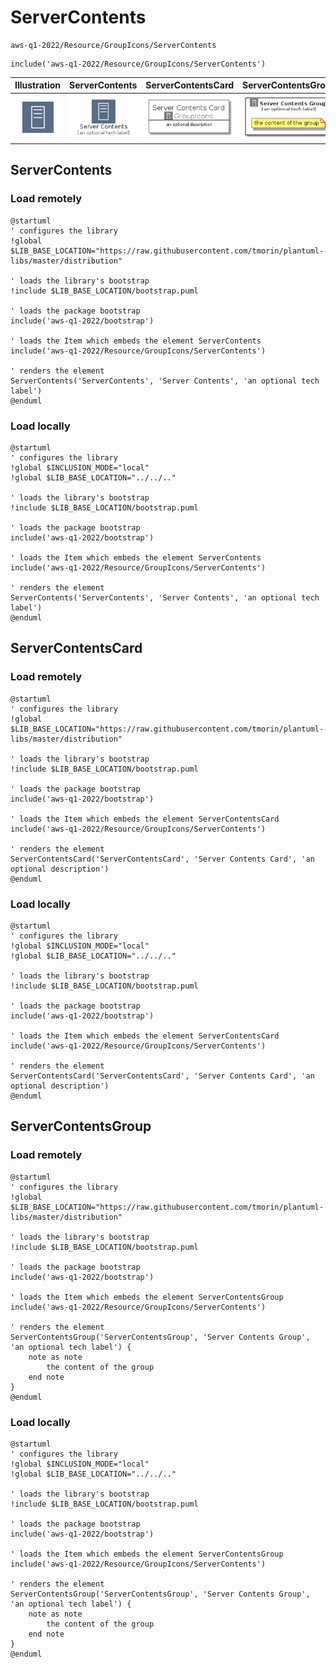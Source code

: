 # ServerContents


```text
aws-q1-2022/Resource/GroupIcons/ServerContents
```

```text
include('aws-q1-2022/Resource/GroupIcons/ServerContents')
```



| Illustration | ServerContents | ServerContentsCard | ServerContentsGroup |
| :---: | :---: | :---: | :---: |
| ![illustration for Illustration](../../../aws-q1-2022/Resource/GroupIcons/ServerContents.png) | ![illustration for ServerContents](../../../aws-q1-2022/Resource/GroupIcons/ServerContents.Local.png) | ![illustration for ServerContentsCard](../../../aws-q1-2022/Resource/GroupIcons/ServerContentsCard.Local.png) | ![illustration for ServerContentsGroup](../../../aws-q1-2022/Resource/GroupIcons/ServerContentsGroup.Local.png) |




## ServerContents

### Load remotely
```plantuml
@startuml
' configures the library
!global $LIB_BASE_LOCATION="https://raw.githubusercontent.com/tmorin/plantuml-libs/master/distribution"

' loads the library's bootstrap
!include $LIB_BASE_LOCATION/bootstrap.puml

' loads the package bootstrap
include('aws-q1-2022/bootstrap')

' loads the Item which embeds the element ServerContents
include('aws-q1-2022/Resource/GroupIcons/ServerContents')

' renders the element
ServerContents('ServerContents', 'Server Contents', 'an optional tech label')
@enduml
```

### Load locally
```plantuml
@startuml
' configures the library
!global $INCLUSION_MODE="local"
!global $LIB_BASE_LOCATION="../../.."

' loads the library's bootstrap
!include $LIB_BASE_LOCATION/bootstrap.puml

' loads the package bootstrap
include('aws-q1-2022/bootstrap')

' loads the Item which embeds the element ServerContents
include('aws-q1-2022/Resource/GroupIcons/ServerContents')

' renders the element
ServerContents('ServerContents', 'Server Contents', 'an optional tech label')
@enduml
```

## ServerContentsCard

### Load remotely
```plantuml
@startuml
' configures the library
!global $LIB_BASE_LOCATION="https://raw.githubusercontent.com/tmorin/plantuml-libs/master/distribution"

' loads the library's bootstrap
!include $LIB_BASE_LOCATION/bootstrap.puml

' loads the package bootstrap
include('aws-q1-2022/bootstrap')

' loads the Item which embeds the element ServerContentsCard
include('aws-q1-2022/Resource/GroupIcons/ServerContents')

' renders the element
ServerContentsCard('ServerContentsCard', 'Server Contents Card', 'an optional description')
@enduml
```

### Load locally
```plantuml
@startuml
' configures the library
!global $INCLUSION_MODE="local"
!global $LIB_BASE_LOCATION="../../.."

' loads the library's bootstrap
!include $LIB_BASE_LOCATION/bootstrap.puml

' loads the package bootstrap
include('aws-q1-2022/bootstrap')

' loads the Item which embeds the element ServerContentsCard
include('aws-q1-2022/Resource/GroupIcons/ServerContents')

' renders the element
ServerContentsCard('ServerContentsCard', 'Server Contents Card', 'an optional description')
@enduml
```

## ServerContentsGroup

### Load remotely
```plantuml
@startuml
' configures the library
!global $LIB_BASE_LOCATION="https://raw.githubusercontent.com/tmorin/plantuml-libs/master/distribution"

' loads the library's bootstrap
!include $LIB_BASE_LOCATION/bootstrap.puml

' loads the package bootstrap
include('aws-q1-2022/bootstrap')

' loads the Item which embeds the element ServerContentsGroup
include('aws-q1-2022/Resource/GroupIcons/ServerContents')

' renders the element
ServerContentsGroup('ServerContentsGroup', 'Server Contents Group', 'an optional tech label') {
    note as note
        the content of the group
    end note
}
@enduml
```

### Load locally
```plantuml
@startuml
' configures the library
!global $INCLUSION_MODE="local"
!global $LIB_BASE_LOCATION="../../.."

' loads the library's bootstrap
!include $LIB_BASE_LOCATION/bootstrap.puml

' loads the package bootstrap
include('aws-q1-2022/bootstrap')

' loads the Item which embeds the element ServerContentsGroup
include('aws-q1-2022/Resource/GroupIcons/ServerContents')

' renders the element
ServerContentsGroup('ServerContentsGroup', 'Server Contents Group', 'an optional tech label') {
    note as note
        the content of the group
    end note
}
@enduml
```

